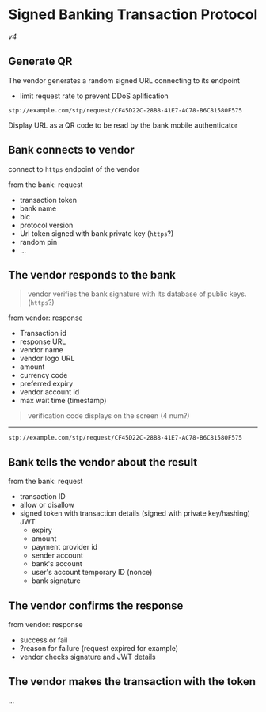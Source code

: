 # Signed Banking Transaction Protocol

_v4_

## Generate QR

The vendor generates a random signed URL connecting to its endpoint

- limit request rate to prevent DDoS aplification

```url
stp://example.com/stp/request/CF45D22C-28B8-41E7-AC78-B6C81580F575
```

Display URL as a QR code to be read by the bank mobile authenticator

## Bank connects to vendor

connect to `https` endpoint of the vendor

from the bank: request

- transaction token
- bank name
- bic
- protocol version
- Url token signed with bank private key (`https`?)
- random pin
- ...


## The vendor responds to the bank

> vendor verifies the bank signature with its database of public keys. (`https`?)

from vendor: response

- Transaction id
- response URL
- vendor name
- vendor logo URL
- amount
- currency code
- preferred expiry
- vendor account id
- max wait time (timestamp)

> verification code displays on the screen (4 num?)

---

```
stp://example.com/stp/request/CF45D22C-28B8-41E7-AC78-B6C81580F575
```

## Bank tells the vendor about the result

from the bank: request

- transaction ID
- allow or disallow
- signed token with transaction details (signed with private key/hashing) JWT
    - expiry
    - amount
    - payment provider id
    - sender account
    - bank's account
    - user's account temporary ID (nonce)
    - bank signature

## The vendor confirms the response

from vendor: response

- success or fail
- ?reason for failure (request expired for example)
- vendor checks signature and JWT details


## The vendor makes the transaction with the token

...
